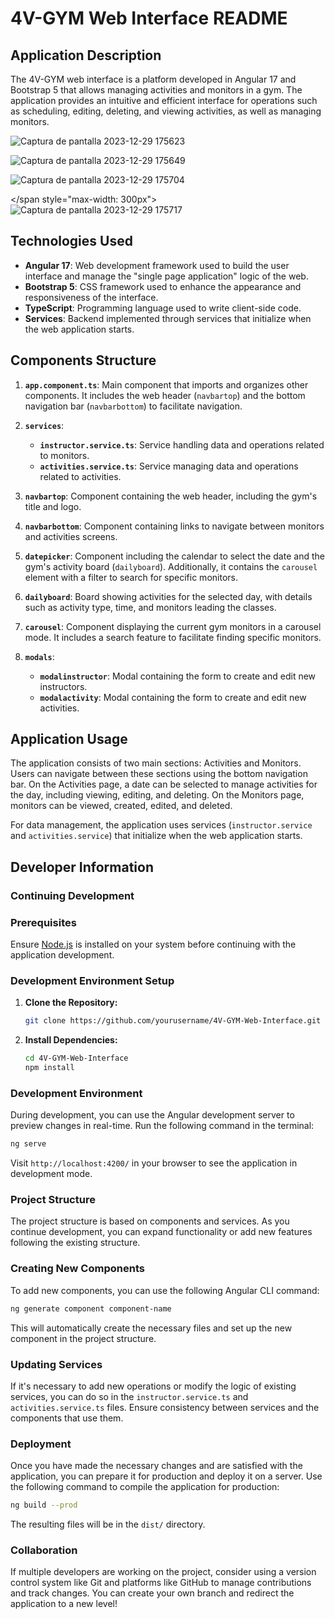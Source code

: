 # 4V-GYM Web Interface README

## Application Description

The 4V-GYM web interface is a platform developed in Angular 17 and Bootstrap 5 that allows managing activities and monitors in a gym. The application provides an intuitive and efficient interface for operations such as scheduling, editing, deleting, and viewing activities, as well as managing monitors.

<span style="max-width: 300px">![Captura de pantalla 2023-12-29 175623](https://github.com/xportas/4v-gym-app/assets/105586880/27588dc4-ed4e-4f03-a56b-9baf9a36bf80)</span>

<span style="max-width: 300px">![Captura de pantalla 2023-12-29 175649](https://github.com/xportas/4v-gym-app/assets/105586880/20319e09-7dff-4f98-ab90-c20aea78eddc)</span>

<span style="max-width: 300px">![Captura de pantalla 2023-12-29 175704](https://github.com/xportas/4v-gym-app/assets/105586880/0c43a4c4-b822-4749-825c-5e0ef18a7301)</span>

</span style="max-width: 300px">![Captura de pantalla 2023-12-29 175717](https://github.com/xportas/4v-gym-app/assets/105586880/72527334-317a-42e0-acf6-2489b3964be4)</span>

## Technologies Used

- **Angular 17**: Web development framework used to build the user interface and manage the "single page application" logic of the web.
- **Bootstrap 5**: CSS framework used to enhance the appearance and responsiveness of the interface.
- **TypeScript**: Programming language used to write client-side code.
- **Services**: Backend implemented through services that initialize when the web application starts.

## Components Structure

1. **`app.component.ts`**: Main component that imports and organizes other components. It includes the web header (`navbartop`) and the bottom navigation bar (`navbarbottom`) to facilitate navigation.

2. **`services`**:
   - **`instructor.service.ts`**: Service handling data and operations related to monitors.
   - **`activities.service.ts`**: Service managing data and operations related to activities.

3. **`navbartop`**: Component containing the web header, including the gym's title and logo.

4. **`navbarbottom`**: Component containing links to navigate between monitors and activities screens.

5. **`datepicker`**: Component including the calendar to select the date and the gym's activity board (`dailyboard`). Additionally, it contains the `carousel` element with a filter to search for specific monitors.

6. **`dailyboard`**: Board showing activities for the selected day, with details such as activity type, time, and monitors leading the classes.

7. **`carousel`**: Component displaying the current gym monitors in a carousel mode. It includes a search feature to facilitate finding specific monitors.

8. **`modals`**:
   - **`modalinstructor`**: Modal containing the form to create and edit new instructors.
   - **`modalactivity`**: Modal containing the form to create and edit new activities.

## Application Usage

The application consists of two main sections: Activities and Monitors. Users can navigate between these sections using the bottom navigation bar. On the Activities page, a date can be selected to manage activities for the day, including viewing, editing, and deleting. On the Monitors page, monitors can be viewed, created, edited, and deleted.

For data management, the application uses services (`instructor.service` and `activities.service`) that initialize when the web application starts.

## Developer Information

### Continuing Development

### Prerequisites

Ensure [Node.js](https://nodejs.org/) is installed on your system before continuing with the application development.

### Development Environment Setup

1. **Clone the Repository:**
   ```bash
   git clone https://github.com/yourusername/4V-GYM-Web-Interface.git
   ```

2. **Install Dependencies:**
   ```bash
   cd 4V-GYM-Web-Interface
   npm install
   ```

### Development Environment

During development, you can use the Angular development server to preview changes in real-time. Run the following command in the terminal:

```bash
ng serve
```

Visit `http://localhost:4200/` in your browser to see the application in development mode.

### Project Structure

The project structure is based on components and services. As you continue development, you can expand functionality or add new features following the existing structure.

### Creating New Components

To add new components, you can use the following Angular CLI command:

```bash
ng generate component component-name
```

This will automatically create the necessary files and set up the new component in the project structure.

### Updating Services

If it's necessary to add new operations or modify the logic of existing services, you can do so in the `instructor.service.ts` and `activities.service.ts` files. Ensure consistency between services and the components that use them.

### Deployment

Once you have made the necessary changes and are satisfied with the application, you can prepare it for production and deploy it on a server. Use the following command to compile the application for production:

```bash
ng build --prod
```

The resulting files will be in the `dist/` directory.

### Collaboration

If multiple developers are working on the project, consider using a version control system like Git and platforms like GitHub to manage contributions and track changes. You can create your own branch and redirect the application to a new level!
